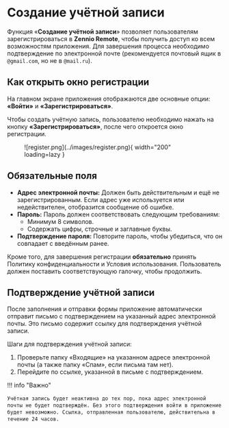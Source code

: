 # Создание учётной записи

Функция «**Создание учётной записи**» позволяет пользователям зарегистрироваться в **Zennio Remote**, чтобы получить доступ ко всем возможностям приложения. Для завершения процесса необходимо подтверждение по электронной почте (рекомендуется почтовый ящик в `@gmail.com`, но не в `@mail.ru`).

## Как открыть окно регистрации

На главном экране приложения отображаются две основные опции: **«Войти»** и **«Зарегистрироваться»**.

Чтобы создать учётную запись, пользователю необходимо нажать на кнопку **«Зарегистрироваться»**, после чего откроется окно регистрации.

<figure markdown>
![register.png](../images/register.png){ width="200" loading=lazy }
</figure>

## Обязательные поля

- **Адрес электронной почты:** Должен быть действительным и ещё не зарегистрированным. Если адрес уже используется или недействителен, отобразится сообщение об ошибке.
- **Пароль:** Пароль должен соответствовать следующим требованиям:
  - Минимум 8 символов.
  - Содержать цифры, строчные и заглавные буквы.
- **Подтверждение пароля:** Повторите пароль, чтобы убедиться, что он совпадает с введённым ранее.

Кроме того, для завершения регистрации **обязательно** принять Политику конфиденциальности и Условия использования. Пользователь должен поставить соответствующую галочку, чтобы продолжить.

## Подтверждение учётной записи

После заполнения и отправки формы приложение автоматически отправит письмо с подтверждением на указанный адрес электронной почты. Это письмо содержит ссылку для подтверждения учётной записи.

Шаги для подтверждения учётной записи:

1. Проверьте папку «Входящие» на указанном адресе электронной почты (а также папку «Спам», если письма там нет).
2. Перейдите по ссылке, указанной в письме с подтверждением.

!!! info "Важно"

    Учётная запись будет неактивна до тех пор, пока адрес электронной почты не будет подтверждён. Без этого подтверждения войти в приложение будет невозможно. Ссылка, отправленная пользователю, действительна в течение 24 часов.
